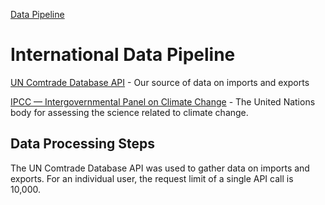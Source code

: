 [Data Pipeline](../)
# International Data Pipeline

[UN Comtrade Database API](https://comtrade.un.org/data/dev/portal/) - Our source of data on imports and exports 

[IPCC — Intergovernmental Panel on Climate Change](https://www.ipcc.ch) - The United Nations body for assessing the science related to climate change.

## Data Processing Steps

The UN Comtrade Database API was used to gather data on imports and exports. For an individual user, the request limit of a single API call is 10,000. 
